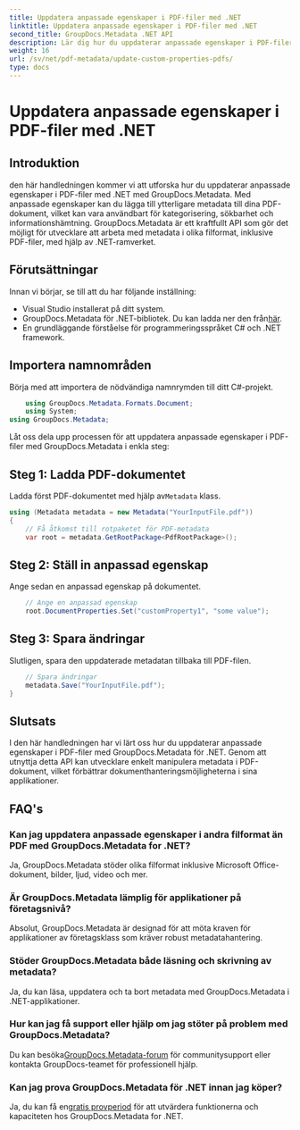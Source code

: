 ```yaml
---
title: Uppdatera anpassade egenskaper i PDF-filer med .NET
linktitle: Uppdatera anpassade egenskaper i PDF-filer med .NET
second_title: GroupDocs.Metadata .NET API
description: Lär dig hur du uppdaterar anpassade egenskaper i PDF-filer med .NET med GroupDocs.Metadata. Enkla steg för att manipulera PDF-metadata effektivt.
weight: 16
url: /sv/net/pdf-metadata/update-custom-properties-pdfs/
type: docs
---
```

# Uppdatera anpassade egenskaper i PDF-filer med .NET

## Introduktion
den här handledningen kommer vi att utforska hur du uppdaterar anpassade egenskaper i PDF-filer med .NET med GroupDocs.Metadata. Med anpassade egenskaper kan du lägga till ytterligare metadata till dina PDF-dokument, vilket kan vara användbart för kategorisering, sökbarhet och informationshämtning. GroupDocs.Metadata är ett kraftfullt API som gör det möjligt för utvecklare att arbeta med metadata i olika filformat, inklusive PDF-filer, med hjälp av .NET-ramverket.
## Förutsättningar
Innan vi börjar, se till att du har följande inställning:
- Visual Studio installerat på ditt system.
-  GroupDocs.Metadata för .NET-bibliotek. Du kan ladda ner den från[här](https://releases.groupdocs.com/metadata/net/).
- En grundläggande förståelse för programmeringsspråket C# och .NET framework.

## Importera namnområden
Börja med att importera de nödvändiga namnrymden till ditt C#-projekt.
```csharp
    using GroupDocs.Metadata.Formats.Document;
    using System;
using GroupDocs.Metadata;
```

Låt oss dela upp processen för att uppdatera anpassade egenskaper i PDF-filer med GroupDocs.Metadata i enkla steg:
## Steg 1: Ladda PDF-dokumentet
 Ladda först PDF-dokumentet med hjälp av`Metadata` klass.
```csharp
using (Metadata metadata = new Metadata("YourInputFile.pdf"))
{
    // Få åtkomst till rotpaketet för PDF-metadata
    var root = metadata.GetRootPackage<PdfRootPackage>();
```
## Steg 2: Ställ in anpassad egenskap
Ange sedan en anpassad egenskap på dokumentet.
```csharp
    // Ange en anpassad egenskap
    root.DocumentProperties.Set("customProperty1", "some value");
```
## Steg 3: Spara ändringar
Slutligen, spara den uppdaterade metadatan tillbaka till PDF-filen.
```csharp
    // Spara ändringar
    metadata.Save("YourInputFile.pdf");
}
```

## Slutsats
I den här handledningen har vi lärt oss hur du uppdaterar anpassade egenskaper i PDF-filer med GroupDocs.Metadata för .NET. Genom att utnyttja detta API kan utvecklare enkelt manipulera metadata i PDF-dokument, vilket förbättrar dokumenthanteringsmöjligheterna i sina applikationer.

## FAQ's
### Kan jag uppdatera anpassade egenskaper i andra filformat än PDF med GroupDocs.Metadata for .NET?
Ja, GroupDocs.Metadata stöder olika filformat inklusive Microsoft Office-dokument, bilder, ljud, video och mer.
### Är GroupDocs.Metadata lämplig för applikationer på företagsnivå?
Absolut, GroupDocs.Metadata är designad för att möta kraven för applikationer av företagsklass som kräver robust metadatahantering.
### Stöder GroupDocs.Metadata både läsning och skrivning av metadata?
Ja, du kan läsa, uppdatera och ta bort metadata med GroupDocs.Metadata i .NET-applikationer.
### Hur kan jag få support eller hjälp om jag stöter på problem med GroupDocs.Metadata?
 Du kan besöka[GroupDocs.Metadata-forum](https://forum.groupdocs.com/c/metadata/14) för communitysupport eller kontakta GroupDocs-teamet för professionell hjälp.
### Kan jag prova GroupDocs.Metadata för .NET innan jag köper?
 Ja, du kan få en[gratis provperiod](https://releases.groupdocs.com/) för att utvärdera funktionerna och kapaciteten hos GroupDocs.Metadata for .NET.